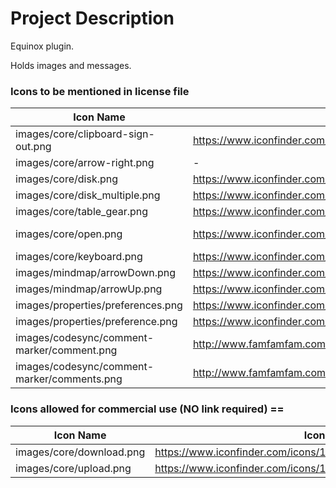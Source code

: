 # Project Description

Equinox plugin. 

Holds images and messages.

### Icons to be mentioned in license file 

| Icon Name | Icon Source URL | Copyright URL | Usage |
| ------------- | ------------- | ------------- | ------------- |
| images/core/clipboard-sign-out.png  | https://www.iconfinder.com/icons/25957/clipboard_copy_cut_icon#size=16  | http://p.yusukekamiyamane.com/ | core |
| images/core/arrow-right.png | - | http://www.doublejdesign.co.uk | Core
| images/core/disk.png | https://www.iconfinder.com/icons/5276/disk_download_floppy_save_icon#size=16 | http://www.famfamfam.com/lab/icons/silk/ | core |
| images/core/disk_multiple.png | https://www.iconfinder.com/icons/5277/disk_multiple_save_icon#size=16 | http://www.famfamfam.com/lab/icons/silk/ | core |
| images/core/table_gear.png | https://www.iconfinder.com/icons/5802/gear_table_icon#size=16 | http://www.famfamfam.com/lab/icons/silk/ | core |
| images/core/open.png | https://www.iconfinder.com/icons/27861/open_icon#size=16 |  http://creativecommons.org/licenses/by-nd/3.0/ | core |
| images/core/keyboard.png | https://www.iconfinder.com/icons/36136/keyboard_icon#size=16 | http://www.fatcow.com/ | core |
| images/mindmap/arrowDown.png | https://www.iconfinder.com/icons/211620/arrow_b_right_icon#size=16 | http://opensource.org/licenses/MIT | mindmap |
| images/mindmap/arrowUp.png | https://www.iconfinder.com/icons/211620/arrow_b_right_icon#size=16 | http://opensource.org/licenses/MIT | mindmap |
| images/properties/preferences.png | https://www.iconfinder.com/icons/105256/application_applications_configuration_contact_control_de_desktop_engineering_gear_gears_generator_machine_mime_preferences_reductor_settings_system_tool_tools_work_icon#size=16 | http://www.aha-soft.com/ | properties |
| images/properties/preference.png | https://www.iconfinder.com/icons/105244/application_applications_configuration_contact_control_desktop_engineering_gear_gears_generator_machine_mime_preferences_reductor_settings_system_tool_tools_work_icon#size=16 | http://www.aha-soft.com/ | properties |
| images/codesync/comment-marker/comment.png | http://www.famfamfam.com/lab/icons/silk/ | http://www.famfamfam.com/lab/icons/silk/ |properties|
| images/codesync/comment-marker/comments.png | http://www.famfamfam.com/lab/icons/silk/ | http://www.famfamfam.com/lab/icons/silk/ |properties|
### Icons allowed for commercial use (NO link required) ==

| Icon Name | Icon Source URL | Usage |
| ------------- | ------------- | ------------- |
| images/core/download.png | https://www.iconfinder.com/icons/14411/arrow_down_download_icon#size=16 | core |
| images/core/upload.png | https://www.iconfinder.com/icons/14667/upload_icon#size=16 | core |



